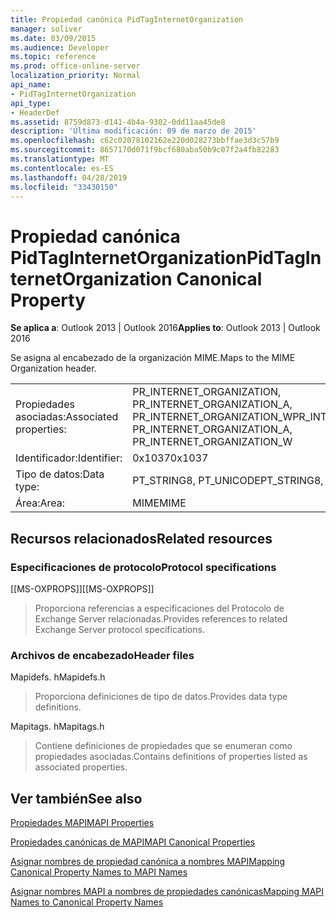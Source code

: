 ```yaml
---
title: Propiedad canónica PidTagInternetOrganization
manager: soliver
ms.date: 03/09/2015
ms.audience: Developer
ms.topic: reference
ms.prod: office-online-server
localization_priority: Normal
api_name:
- PidTagInternetOrganization
api_type:
- HeaderDef
ms.assetid: 8759d873-d141-4b4a-9302-0dd11aa45de8
description: 'Última modificación: 09 de marzo de 2015'
ms.openlocfilehash: c62c02078102162e220d028273bbffae3d3c57b9
ms.sourcegitcommit: 8657170d071f9bcf680aba50b9c07f2a4fb82283
ms.translationtype: MT
ms.contentlocale: es-ES
ms.lasthandoff: 04/28/2019
ms.locfileid: "33430150"
---
```

# <a name="pidtaginternetorganization-canonical-property"></a><span data-ttu-id="5fea4-103">Propiedad canónica PidTagInternetOrganization</span><span class="sxs-lookup"><span data-stu-id="5fea4-103">PidTagInternetOrganization Canonical Property</span></span>

  
  
<span data-ttu-id="5fea4-104">**Se aplica a**: Outlook 2013 | Outlook 2016</span><span class="sxs-lookup"><span data-stu-id="5fea4-104">**Applies to**: Outlook 2013 | Outlook 2016</span></span> 
  
<span data-ttu-id="5fea4-105">Se asigna al encabezado de la organización MIME.</span><span class="sxs-lookup"><span data-stu-id="5fea4-105">Maps to the MIME Organization header.</span></span>
  
|||
|:-----|:-----|
|<span data-ttu-id="5fea4-106">Propiedades asociadas:</span><span class="sxs-lookup"><span data-stu-id="5fea4-106">Associated properties:</span></span>  <br/> |<span data-ttu-id="5fea4-107">PR_INTERNET_ORGANIZATION, PR_INTERNET_ORGANIZATION_A, PR_INTERNET_ORGANIZATION_W</span><span class="sxs-lookup"><span data-stu-id="5fea4-107">PR_INTERNET_ORGANIZATION, PR_INTERNET_ORGANIZATION_A, PR_INTERNET_ORGANIZATION_W</span></span>  <br/> |
|<span data-ttu-id="5fea4-108">Identificador:</span><span class="sxs-lookup"><span data-stu-id="5fea4-108">Identifier:</span></span>  <br/> |<span data-ttu-id="5fea4-109">0x1037</span><span class="sxs-lookup"><span data-stu-id="5fea4-109">0x1037</span></span>  <br/> |
|<span data-ttu-id="5fea4-110">Tipo de datos:</span><span class="sxs-lookup"><span data-stu-id="5fea4-110">Data type:</span></span>  <br/> |<span data-ttu-id="5fea4-111">PT_STRING8, PT_UNICODE</span><span class="sxs-lookup"><span data-stu-id="5fea4-111">PT_STRING8, PT_UNICODE</span></span>  <br/> |
|<span data-ttu-id="5fea4-112">Área:</span><span class="sxs-lookup"><span data-stu-id="5fea4-112">Area:</span></span>  <br/> |<span data-ttu-id="5fea4-113">MIME</span><span class="sxs-lookup"><span data-stu-id="5fea4-113">MIME</span></span>  <br/> |
   
## <a name="related-resources"></a><span data-ttu-id="5fea4-114">Recursos relacionados</span><span class="sxs-lookup"><span data-stu-id="5fea4-114">Related resources</span></span>

### <a name="protocol-specifications"></a><span data-ttu-id="5fea4-115">Especificaciones de protocolo</span><span class="sxs-lookup"><span data-stu-id="5fea4-115">Protocol specifications</span></span>

<span data-ttu-id="5fea4-116">[[MS-OXPROPS]]</span><span class="sxs-lookup"><span data-stu-id="5fea4-116">[[MS-OXPROPS]]</span></span> 
  
> <span data-ttu-id="5fea4-117">Proporciona referencias a especificaciones del Protocolo de Exchange Server relacionadas.</span><span class="sxs-lookup"><span data-stu-id="5fea4-117">Provides references to related Exchange Server protocol specifications.</span></span>
    
### <a name="header-files"></a><span data-ttu-id="5fea4-118">Archivos de encabezado</span><span class="sxs-lookup"><span data-stu-id="5fea4-118">Header files</span></span>

<span data-ttu-id="5fea4-119">Mapidefs. h</span><span class="sxs-lookup"><span data-stu-id="5fea4-119">Mapidefs.h</span></span>
  
> <span data-ttu-id="5fea4-120">Proporciona definiciones de tipo de datos.</span><span class="sxs-lookup"><span data-stu-id="5fea4-120">Provides data type definitions.</span></span>
    
<span data-ttu-id="5fea4-121">Mapitags. h</span><span class="sxs-lookup"><span data-stu-id="5fea4-121">Mapitags.h</span></span>
  
> <span data-ttu-id="5fea4-122">Contiene definiciones de propiedades que se enumeran como propiedades asociadas.</span><span class="sxs-lookup"><span data-stu-id="5fea4-122">Contains definitions of properties listed as associated properties.</span></span>
    
## <a name="see-also"></a><span data-ttu-id="5fea4-123">Ver también</span><span class="sxs-lookup"><span data-stu-id="5fea4-123">See also</span></span>



[<span data-ttu-id="5fea4-124">Propiedades MAPI</span><span class="sxs-lookup"><span data-stu-id="5fea4-124">MAPI Properties</span></span>](mapi-properties.md)
  
[<span data-ttu-id="5fea4-125">Propiedades canónicas de MAPI</span><span class="sxs-lookup"><span data-stu-id="5fea4-125">MAPI Canonical Properties</span></span>](mapi-canonical-properties.md)
  
[<span data-ttu-id="5fea4-126">Asignar nombres de propiedad canónica a nombres MAPI</span><span class="sxs-lookup"><span data-stu-id="5fea4-126">Mapping Canonical Property Names to MAPI Names</span></span>](mapping-canonical-property-names-to-mapi-names.md)
  
[<span data-ttu-id="5fea4-127">Asignar nombres MAPI a nombres de propiedades canónicas</span><span class="sxs-lookup"><span data-stu-id="5fea4-127">Mapping MAPI Names to Canonical Property Names</span></span>](mapping-mapi-names-to-canonical-property-names.md)

